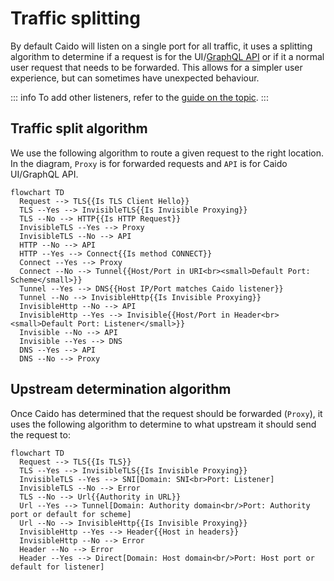 # Traffic splitting

By default Caido will listen on a single port for all traffic, it uses a splitting algorithm to determine if a request is for the UI/[GraphQL API](/concepts/internals/graphql) or if it a normal user request that needs to be forwarded. This allows for a simpler user experience, but can sometimes have unexpected behaviour.

::: info
To add other listeners, refer to the [guide on the topic](/guides/listening_address.md).
:::

## Traffic split algorithm

We use the following algorithm to route a given request to the right location.
In the diagram, `Proxy` is for forwarded requests and `API` is for Caido UI/GraphQL API.

```mermaid
flowchart TD
  Request --> TLS{{Is TLS Client Hello}}
  TLS --Yes --> InvisibleTLS{{Is Invisible Proxying}}
  TLS --No --> HTTP{{Is HTTP Request}}
  InvisibleTLS --Yes --> Proxy
  InvisibleTLS --No --> API
  HTTP --No --> API
  HTTP --Yes --> Connect{{Is method CONNECT}}
  Connect --Yes --> Proxy
  Connect --No --> Tunnel{{Host/Port in URI<br><small>Default Port: Scheme</small>}}
  Tunnel --Yes --> DNS{{Host IP/Port matches Caido listener}}
  Tunnel --No --> InvisibleHttp{{Is Invisible Proxying}}
  InvisibleHttp --No --> API
  InvisibleHttp --Yes --> Invisible{{Host/Port in Header<br><small>Default Port: Listener</small>}}
  Invisible --No --> API
  Invisible --Yes --> DNS
  DNS --Yes --> API
  DNS --No --> Proxy
```

## Upstream determination algorithm

Once Caido has determined that the request should be forwarded (`Proxy`), it uses the following algorithm to determine to what upstream it should send the request to:

```mermaid
flowchart TD
  Request --> TLS{{Is TLS}}
  TLS --Yes --> InvisibleTLS{{Is Invisible Proxying}}
  InvisibleTLS --Yes --> SNI[Domain: SNI<br>Port: Listener]
  InvisibleTLS --No --> Error
  TLS --No --> Url{{Authority in URL}}
  Url --Yes --> Tunnel[Domain: Authority domain<br/>Port: Authority port or default for scheme]
  Url --No --> InvisibleHttp{{Is Invisible Proxying}}
  InvisibleHttp --Yes --> Header{{Host in headers}}
  InvisibleHttp --No --> Error
  Header --No --> Error
  Header --Yes --> Direct[Domain: Host domain<br/>Port: Host port or default for listener]
```
